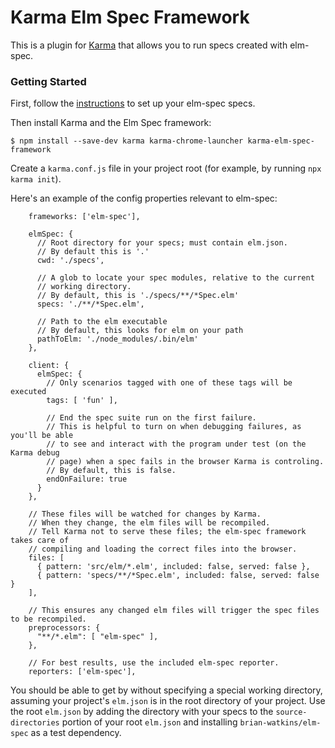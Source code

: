 # Karma Elm Spec Framework

This is a plugin for [Karma](http://karma-runner.github.io/latest/) that allows you to 
run specs created with elm-spec.

### Getting Started

First, follow the [instructions](https://github.com/brian-watkins/elm-spec) to set up your elm-spec specs.

Then install Karma and the Elm Spec framework:

```
$ npm install --save-dev karma karma-chrome-launcher karma-elm-spec-framework
```

Create a `karma.conf.js` file in your project root (for example, by running `npx karma init`).

Here's an example of the config properties relevant to elm-spec:

```
    frameworks: ['elm-spec'],

    elmSpec: {
      // Root directory for your specs; must contain elm.json.
      // By default this is '.'
      cwd: './specs',

      // A glob to locate your spec modules, relative to the current
      // working directory.
      // By default, this is './specs/**/*Spec.elm'
      specs: './**/*Spec.elm',

      // Path to the elm executable
      // By default, this looks for elm on your path
      pathToElm: './node_modules/.bin/elm'
    },

    client: {
      elmSpec: {
        // Only scenarios tagged with one of these tags will be executed
        tags: [ 'fun' ],

        // End the spec suite run on the first failure.
        // This is helpful to turn on when debugging failures, as you'll be able
        // to see and interact with the program under test (on the Karma debug
        // page) when a spec fails in the browser Karma is controling.
        // By default, this is false.
        endOnFailure: true
      }
    },

    // These files will be watched for changes by Karma.
    // When they change, the elm files will be recompiled.
    // Tell Karma not to serve these files; the elm-spec framework takes care of
    // compiling and loading the correct files into the browser.
    files: [
      { pattern: 'src/elm/*.elm', included: false, served: false },
      { pattern: 'specs/**/*Spec.elm', included: false, served: false }
    ],

    // This ensures any changed elm files will trigger the spec files to be recompiled.
    preprocessors: {
      "**/*.elm": [ "elm-spec" ],
    },

    // For best results, use the included elm-spec reporter.
    reporters: ['elm-spec'],
```

You should be able to get by without specifying a special working directory, assuming your project's `elm.json` is
in the root directory of your project. Use the 
root `elm.json` by adding the directory with your specs to the `source-directories` portion of your
root `elm.json` and installing `brian-watkins/elm-spec` as a test dependency.
